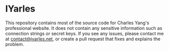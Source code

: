 # IYarles
This repository contains most of the source code for Charles Yang's professional website.
It does not contain any sensitive information such as connection strings or secret keys.
If you see any issues, please contact me at contact@iyarles.net, or create a pull request that fixes and explains the problem.
